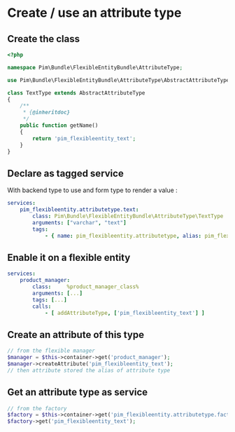 Create / use an attribute type
==============================

Create the class
----------------

```php
<?php

namespace Pim\Bundle\FlexibleEntityBundle\AttributeType;

use Pim\Bundle\FlexibleEntityBundle\AttributeType\AbstractAttributeType;

class TextType extends AbstractAttributeType
{
    /**
     * {@inheritdoc}
     */
    public function getName()
    {
        return 'pim_flexibleentity_text';
    }
}
```

Declare as tagged service
-------------------------

With backend type to use and form type to render a value :
```yaml
services:
    pim_flexibleentity.attributetype.text:
        class: Pim\Bundle\FlexibleEntityBundle\AttributeType\TextType
        arguments: ["varchar", "text"]
        tags:
            - { name: pim_flexibleentity.attributetype, alias: pim_flexibleentity_text }
```

Enable it on a flexible entity
------------------------------

```yaml
services:
    product_manager:
        class:     %product_manager_class%
        arguments: [...]
        tags: [...]
        calls:
            - [ addAttributeType, ['pim_flexibleentity_text'] ]
```

Create an attribute of this type
--------------------------------

```php
// from the flexible manager
$manager = $this->container->get('product_manager');
$manager->createAttribute('pim_flexibleentity_text');
// then attribute stored the alias of attribute type
```

Get an attribute type as service
--------------------------------

```php
// from the factory
$factory = $this->container->get('pim_flexibleentity.attributetype.factory');
$factory->get('pim_flexibleentity_text');
```
